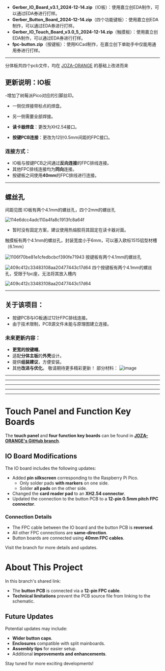 - **Gerber_IO_Board_v3.1_2024-12-14.zip**（IO板）：使用嘉立创EDA制作，可以通过EDA券进行打样。
- **Gerber_Button_Board_2024-12-14.zip**（四个功能键板）：使用嘉立创EDA制作，可以通过EDA券进行打样。
- **Gerber_IO_Touch_Board_v3.0_5_2024-12-14.zip**（触摸板）：使用嘉立创EDA制作，可以通过EDA券进行打样。
- **fpc-button.zip**（按键板）：使用KiCad制作，在嘉立创下单助手中仅能用通用券进行打样。

---
分体板共四个pcb文件，均在 [JOZA-ORANGE](https://github.com/JOZA-ORANGE/mai_pico) 的基础上改进而来

## 更新说明：IO板
-增加了树莓派Pico对应的引脚丝印。  
  - 一侧仅焊接带标点的焊盘。  
  - 另一侧需要全部焊接。

- **读卡器焊盘**：更改为XH2.54接口。

- **按键PCB连接**：更改为12针0.5mm间距的FPC接口。

### 连接方式：
- IO板与按键PCB之间通过**反向连接**的FPC排线连接。
- 其他FPC排线连接均为**同向**连接。
- 按键板之间使用**40mm**的FPC排线进行连接。

---


## 螺丝孔
间距见图
IO板有两个4.1mm的螺丝孔，四个2mm的螺丝孔


![114e6dcc4adc110a4fa8c1913fc8a64f](https://github.com/user-attachments/assets/6a7bf7bb-9047-48ae-b75d-6054797783c1)


  - 暂时没有固定方案，建议使用热熔胶将其固定在读卡器对面。


触摸板有两个4.1mm的螺丝孔，封装宽度小于6mm，可以塞入欧标1515铝型材槽（6.1mm）


![1106f70be81e1cfedbcbcf390fe71943](https://github.com/user-attachments/assets/1d45b4bc-596a-4d05-8e58-ef0a6a4bd156)
按键板有两个4.1mm的螺丝孔


![409c412c33483108aa20477443c17d64](https://github.com/user-attachments/assets/cbe519b1-1e14-4a90-b68b-fc692d2c5778)
四个按键板有两个4.1mm的螺丝孔，受限于fpc座，无法将其放入槽内


![409c412c33483108aa20477443c17d64](https://github.com/user-attachments/assets/a3019153-5ed0-4ddb-961b-7de1a7873df8)




---

## 关于该项目：

- 按键PCB与IO板通过12针FPC排线连接。
- 由于技术限制，PCB源文件未能与原理图建立连接。

### 未来更新内容：
- **更宽的按键帽**。
- 适配**分体主板**的**外壳**设计。
- 提供**组装建议**，方便安装。
- 其他**改进与优化**。
敬请期待更多精彩更新！
部分材料：
![image](https://github.com/user-attachments/assets/51ffc68b-1499-4806-9823-89205f32c6e7)

---
---
---
---
---
# Touch Panel and Function Key Boards

The **touch panel** and **four function key boards** can be found in **[JOZA-ORANGE's GitHub branch](https://github.com/JOZA-ORANGE/mai_pico)**.

## IO Board Modifications
The IO board includes the following updates:  
- Added **pin silkscreen** corresponding to the Raspberry Pi Pico.  
  - Only solder pads **with markers** on one side.  
  - Solder **all pads** on the other side.  
- Changed the **card reader pad** to an **XH2.54 connector**.  
- Updated the connection to the button PCB to a **12-pin 0.5mm pitch FPC connector**.  

### Connection Details
- The FPC cable between the IO board and the button PCB is **reversed**.  
- All other FPC connections are **same-direction**.  
- Button boards are connected using **40mm FPC cables**.

Visit the branch for more details and updates.

# About This Project

In this branch's shared link:  
- The **button PCB** is connected via a **12-pin FPC cable**.  
- **Technical limitations** prevent the PCB source file from linking to the schematic.  

## Future Updates
Potential updates may include:  
- **Wider button caps**.  
- **Enclosures** compatible with split mainboards.  
- **Assembly tips** for easier setup.  
- Additional **improvements and enhancements**.

Stay tuned for more exciting developments!



